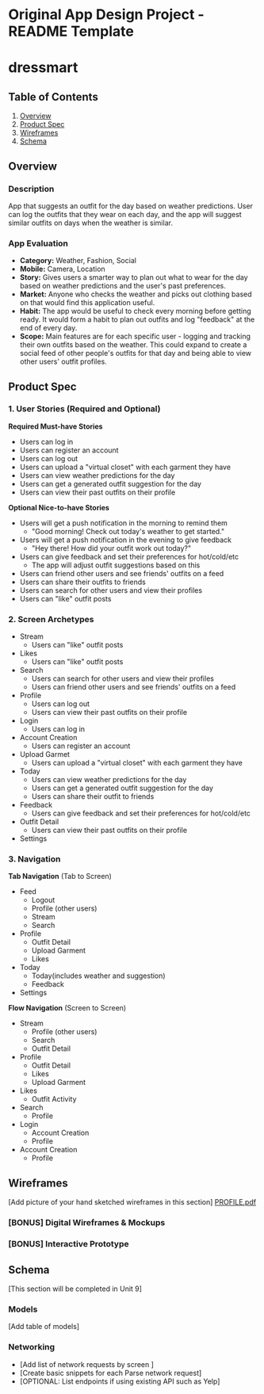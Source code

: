 Original App Design Project - README Template
===

# dressmart

## Table of Contents
1. [Overview](#Overview)
1. [Product Spec](#Product-Spec)
1. [Wireframes](#Wireframes)
2. [Schema](#Schema)

## Overview
### Description
App that suggests an outfit for the day based on weather predictions. User can log the outfits that they wear on each day, and the app will suggest similar outfits on days when the weather is similar. 

### App Evaluation
- **Category:** Weather, Fashion, Social
- **Mobile:** Camera, Location
- **Story:** Gives users a smarter way to plan out what to wear for the day based on weather predictions and the user's past preferences.
- **Market:** Anyone who checks the weather and picks out clothing based on that would find this application useful.
- **Habit:** The app would be useful to check every morning before getting ready. It would form a habit to plan out outfits and log "feedback" at the end of every day. 
- **Scope:** Main features are for each specific user - logging and tracking their own outfits based on the weather. This could expand to create a social feed of other people's outfits for that day and being able to view other users' outfit profiles.

## Product Spec

### 1. User Stories (Required and Optional)

**Required Must-have Stories**
* Users can log in
* Users can register an account
* Users can log out
* Users can upload a "virtual closet" with each garment they have
* Users can view weather predictions for the day
* Users can get a generated outfit suggestion for the day
* Users can view their past outfits on their profile


**Optional Nice-to-have Stories**

* Users will get a push notification in the morning to remind them
    * "Good morning! Check out today's weather to get started."
* Users will get a push notification in the evening to give feedback
    * "Hey there! How did your outfit work out today?"
* Users can give feedback and set their preferences for hot/cold/etc
    * The app will adjust outfit suggestions based on this
* Users can friend other users and see friends' outfits on a feed
* Users can share their outfits to friends
* Users can search for other users and view their profiles
* Users can "like" outfit posts

### 2. Screen Archetypes

* Stream
    * Users can "like" outfit posts
* Likes
    * Users can "like" outfit posts
* Search
    * Users can search for other users and view their profiles
    * Users can friend other users and see friends' outfits on a feed
* Profile
    * Users can log out
    * Users can view their past outfits on their profile
* Login
    * Users can log in
* Account Creation
    * Users can register an account
* Upload Garmet
    * Users can upload a "virtual closet" with each garment they have
* Today
    * Users can view weather predictions for the day
    * Users can get a generated outfit suggestion for the day
    * Users can share their outfit to friends
* Feedback
    * Users can give feedback and set their preferences for hot/cold/etc
* Outfit Detail
    * Users can view their past outfits on their profile
* Settings

### 3. Navigation

**Tab Navigation** (Tab to Screen)

* Feed
    * Logout
    * Profile (other users)
    * Stream
    * Search
* Profile
    * Outfit Detail
    * Upload Garment
    * Likes
* Today
    * Today(includes weather and suggestion)
    * Feedback
* Settings


**Flow Navigation** (Screen to Screen)

* Stream
   * Profile (other users)
   * Search
   * Outfit Detail
* Profile
   * Outfit Detail
   * Likes
   * Upload Garment
* Likes
    * Outfit Activity
* Search
    * Profile
* Login
    * Account Creation
    * Profile
* Account Creation
    * Profile

## Wireframes
[Add picture of your hand sketched wireframes in this section]
[PROFILE.pdf](https://github.com/niyatiprabhu/Dressmart/files/8903003/PROFILE.pdf)

### [BONUS] Digital Wireframes & Mockups

### [BONUS] Interactive Prototype

## Schema 
[This section will be completed in Unit 9]
### Models
[Add table of models]
### Networking
- [Add list of network requests by screen ]
- [Create basic snippets for each Parse network request]
- [OPTIONAL: List endpoints if using existing API such as Yelp]
